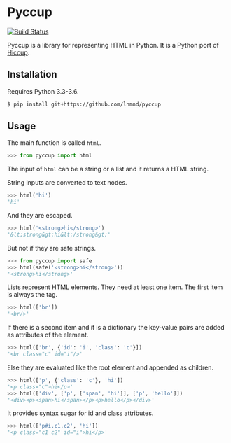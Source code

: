 # Pyccup

[![Build Status](https://travis-ci.org/lnmnd/pyccup.svg?branch=master)](https://travis-ci.org/lnmnd/pyccup)

Pyccup is a library for representing HTML in Python. It is a Python port of [Hiccup](https://github.com/weavejester/hiccup).


## Installation

Requires Python 3.3-3.6.

```sh
$ pip install git+https://github.com/lnmnd/pyccup
```

## Usage

The main function is called `html`.

```python
>>> from pyccup import html
```

The input of `html` can be a string or a list and it returns a HTML string.

String inputs are converted to text nodes.

```python
>>> html('hi')
'hi'
```

And they are escaped.

```python
>>> html('<strong>hi</strong>')
'&lt;strong&gt;hi&lt;/strong&gt;'
```

But not if they are safe strings.

```python
>>> from pyccup import safe
>>> html(safe('<strong>hi</strong>'))
'<strong>hi</strong>'
```

Lists represent HTML elements. They need at least one item. The first item is always the tag.

```python
>>> html(['br'])
'<br/>'
```

If there is a second item and it is a dictionary the key-value pairs are added as attributes of the element.

```python
>>> html(['br', {'id': 'i', 'class': 'c'}])
'<br class="c" id="i"/>'
```

Else they are evaluated like the root element and appended as children.

```python
>>> html(['p', {'class': 'c'}, 'hi'])
'<p class="c">hi</p>'
>>> html(['div', ['p', ['span', 'hi']], ['p', 'hello']])
'<div><p><span>hi</span></p><p>hello</p></div>'
```

It provides syntax sugar for id and class attributes.

```python
>>> html(['p#i.c1.c2', 'hi'])
'<p class="c1 c2" id="i">hi</p>'
```

